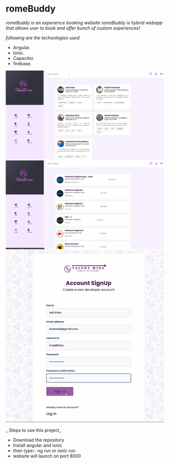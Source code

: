 # romeBuddy

 *romeBuddy is an experience booking website* 
 *romeBuddy is hybrid webapp that allows user to book and offer bunch of custom experiences!*
 
_following are the techonlogies used_
 
 * Angular.
 * Ionic.
 * Capacitor.
 * firebase.
 


![user_img](user_img.png)
 ![jobs_img](jobs_img.png)
 ![signup_img](signup_img.png)
 
 _ Steps to use this project_
 
 * Download the repository
 * Install angular and ionic 
 * then type:- ng run or ionic run 
 * website will launch on port 8000
